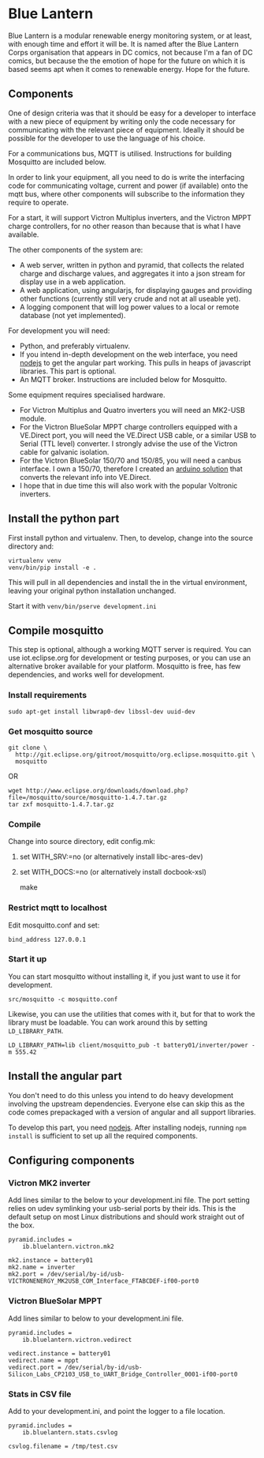 # Blue Lantern

Blue Lantern is a modular renewable energy monitoring system, or at least, with
enough time and effort it will be. It is named after the Blue Lantern Corps
organisation that appears in DC comics, not because I'm a fan of DC comics,
but because the the emotion of hope for the future on which it is based seems
apt when it comes to renewable energy.
Hope for the future.

## Components

One of design criteria was that it should be easy for a developer to interface
with a new piece of equipment by writing only the code necessary for
communicating with the relevant piece of equipment. Ideally it should be
possible for the developer to use the language of his choice.

For a communications bus, MQTT is utilised. Instructions for building Mosquitto
are included below.

In order to link your equipment, all you need to do is write the interfacing
code for communicating voltage, current and power (if available) onto the mqtt
bus, where other components will subscribe to the information they require
to operate.

For a start, it will support Victron Multiplus inverters, and the Victron
MPPT charge controllers, for no other reason than because that is what I have
available.

The other components of the system are:

* A web server, written in python and pyramid, that collects the related
  charge and discharge values, and aggregates it into a json stream for display
  use in a web application.
* A web application, using angularjs, for displaying gauges and providing other
  functions (currently still very crude and not at all useable yet).
* A logging component that will log power values to a local or remote database
  (not yet implemented).

For development you will need:

* Python, and preferably virtualenv.
* If you intend in-depth development on the web interface, you need
  [nodejs][node] to get the angular part working. This pulls in heaps of
  javascript libraries. This part is optional.
* An MQTT broker. Instructions are included below for Mosquitto.

Some equipment requires specialised hardware.

* For Victron Multiplus and Quatro inverters you will need an MK2-USB module.
* For the Victron BlueSolar MPPT charge controllers equipped with a VE.Direct
  port, you will need the VE.Direct USB cable, or a similar USB to Serial (TTL
  level) converter. I strongly advise the use of the Victron cable for galvanic
  isolation.
* For the Victron BlueSolar 150/70 and 150/85, you will need a canbus
  interface. I own a 150/70, therefore I created an
  [arduino solution][arduino-victron-canbus] that converts the relevant info
  into VE.Direct.
* I hope that in due time this will also work with the popular Voltronic
  inverters.

## Install the python part

First install python and virtualenv. Then, to develop, change into the source
directory and:

    virtualenv venv
    venv/bin/pip install -e .

This will pull in all dependencies and install the in the virtual environment,
leaving your original python installation unchanged.

Start it with `venv/bin/pserve development.ini`

## Compile mosquitto

This step is optional, although a working MQTT server is required. You can use
iot.eclipse.org for development or testing purposes, or you can use an
alternative broker available for your platform. Mosquitto is free, has few
dependencies, and works well for development.

### Install requirements

    sudo apt-get install libwrap0-dev libssl-dev uuid-dev

### Get mosquitto source

    git clone \
      http://git.eclipse.org/gitroot/mosquitto/org.eclipse.mosquitto.git \
      mosquitto

OR

    wget http://www.eclipse.org/downloads/download.php?file=/mosquitto/source/mosquitto-1.4.7.tar.gz
    tar zxf mosquitto-1.4.7.tar.gz

### Compile

Change into source directory, edit config.mk:

1. set WITH_SRV:=no (or alternatively install libc-ares-dev)
2. set WITH_DOCS:=no (or alternatively install docbook-xsl)

    make

### Restrict mqtt to localhost

Edit mosquitto.conf and set:

    bind_address 127.0.0.1

### Start it up

You can start mosquitto without installing it, if you just want to use it for
development.

    src/mosquitto -c mosquitto.conf

Likewise, you can use the utilities that comes with it, but for that to work
the library must be loadable. You can work around this by setting `LD_LIBRARY_PATH`.

    LD_LIBRARY_PATH=lib client/mosquitto_pub -t battery01/inverter/power -m 555.42

## Install the angular part

You don't need to do this unless you intend to do heavy development involving
the upstream dependencies. Everyone else can skip this as the code comes
prepackaged with a version of angular and all support libraries.

To develop this part, you need [nodejs][node]. After installing nodejs,
running `npm install` is sufficient to set up all the required components.

## Configuring components

### Victron MK2 inverter

Add lines similar to the below to your development.ini file. The port setting
relies on udev symlinking your usb-serial ports by their ids.  This is the
default setup on most Linux distributions and should work straight out of the
box.

    pyramid.includes =
        ib.bluelantern.victron.mk2

    mk2.instance = battery01
    mk2.name = inverter
    mk2.port = /dev/serial/by-id/usb-VICTRONENERGY_MK2USB_COM_Interface_FTABCDEF-if00-port0

### Victron BlueSolar MPPT

Add lines similar to below to your development.ini file.

    pyramid.includes =
        ib.bluelantern.victron.vedirect

    vedirect.instance = battery01
    vedirect.name = mppt
    vedirect.port = /dev/serial/by-id/usb-Silicon_Labs_CP2103_USB_to_UART_Bridge_Controller_0001-if00-port0

### Stats in CSV file

Add to your development.ini, and point the logger to a file location.

    pyramid.includes =
        ib.bluelantern.stats.csvlog

    csvlog.filename = /tmp/test.csv

[bower]: http://bower.io
[npm]: https://www.npmjs.org/
[node]: http://nodejs.org
[arduino-victron-canbus]: https://github.com/izak/arduino-victron-canbus
